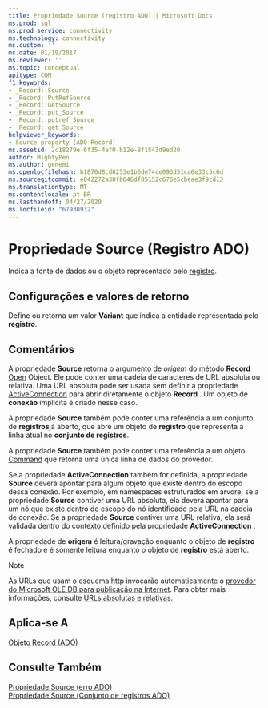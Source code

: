 ```yaml
---
title: Propriedade Source (registro ADO) | Microsoft Docs
ms.prod: sql
ms.prod_service: connectivity
ms.technology: connectivity
ms.custom: ''
ms.date: 01/19/2017
ms.reviewer: ''
ms.topic: conceptual
apitype: COM
f1_keywords:
- _Record::Source
- _Record::PutRefSource
- _Record::GetSource
- _Record::put_Source
- _Record::putref_Source
- _Record::get_Source
helpviewer_keywords:
- Source property [ADO Record]
ms.assetid: 2c18279e-6f35-4af0-b12e-8f1543d9ed20
author: MightyPen
ms.author: genemi
ms.openlocfilehash: b1870d8cd8253e1b6de74ce093d51ca6e33c5c6d
ms.sourcegitcommit: e042272a38fb646df05152c676e5cbeae3f9cd13
ms.translationtype: MT
ms.contentlocale: pt-BR
ms.lasthandoff: 04/27/2020
ms.locfileid: "67930932"
---
```

# <a name="source-property-ado-record"></a>Propriedade Source (Registro ADO)
Indica a fonte de dados ou o objeto representado pelo [registro](../../../ado/reference/ado-api/record-object-ado.md).  
  
## <a name="settings-and-return-values"></a>Configurações e valores de retorno  
 Define ou retorna um valor **Variant** que indica a entidade representada pelo **registro**.  
  
## <a name="remarks"></a>Comentários  
 A propriedade **Source** retorna o argumento de *origem* do método **Record** [Open](../../../ado/reference/ado-api/open-method-ado-record.md) Object. Ele pode conter uma cadeia de caracteres de URL absoluta ou relativa. Uma URL absoluta pode ser usada sem definir a propriedade [ActiveConnection](../../../ado/reference/ado-api/activeconnection-property-ado.md) para abrir diretamente o objeto **Record** . Um objeto de **conexão** implícita é criado nesse caso.  
  
 A propriedade **Source** também pode conter uma referência a um conjunto de **registros**já aberto, que abre um objeto de **registro** que representa a linha atual no **conjunto de registros**.  
  
 A propriedade **Source** também pode conter uma referência a um objeto [Command](../../../ado/reference/ado-api/command-object-ado.md) que retorna uma única linha de dados do provedor.  
  
 Se a propriedade **ActiveConnection** também for definida, a propriedade **Source** deverá apontar para algum objeto que existe dentro do escopo dessa conexão. Por exemplo, em namespaces estruturados em árvore, se a propriedade **Source** contiver uma URL absoluta, ela deverá apontar para um nó que existe dentro do escopo do nó identificado pela URL na cadeia de conexão. Se a propriedade **Source** contiver uma URL relativa, ela será validada dentro do contexto definido pela propriedade **ActiveConnection** .  
  
 A propriedade de **origem** é leitura/gravação enquanto o objeto de **registro** é fechado e é somente leitura enquanto o objeto de **registro** está aberto.  
  
> [!NOTE]
>  As URLs que usam o esquema http invocarão automaticamente o [provedor do Microsoft OLE DB para publicação na Internet](../../../ado/guide/appendixes/microsoft-ole-db-provider-for-internet-publishing.md). Para obter mais informações, consulte [URLs absolutas e relativas](../../../ado/guide/data/absolute-and-relative-urls.md).  
  
## <a name="applies-to"></a>Aplica-se A  
 [Objeto Record (ADO)](../../../ado/reference/ado-api/record-object-ado.md)  
  
## <a name="see-also"></a>Consulte Também  
 [Propriedade Source (erro ADO)](../../../ado/reference/ado-api/source-property-ado-error.md)   
 [Propriedade Source (Conjunto de registros ADO)](../../../ado/reference/ado-api/source-property-ado-recordset.md)
